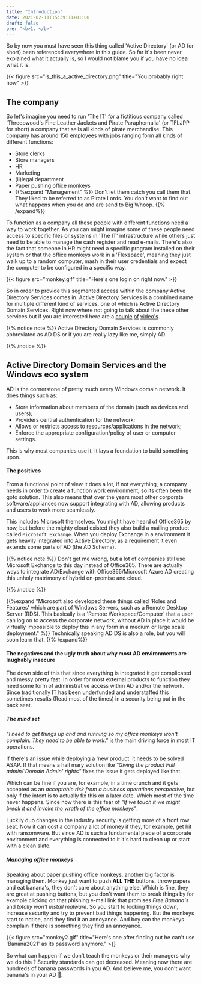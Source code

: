 ```yaml
---
title: "Introduction"
date: 2021-02-11T15:39:11+01:00
draft: false
pre: "<b>1. </b>"
---
```


So by now you must have seen this thing called 'Active Directory' (or AD for short) been referenced everywhere in this guide. So far it's been never explained what it actually is, so I would not blame you if you have no idea what it is.

{{< figure src="is_this_a_active_directory.png" title="You probably right now" >}}

## The company

So let's imagine you need to run 'The IT' for a fictitious company called 'Threepwood's Fine Leather Jackets and Pirate Paraphernalia' (or TFLJPP for short) a company that sells all kinds of pirate merchandise. This company has around 150 employees with jobs ranging form all kinds of different functions:

- Store clerks
- Store managers
- HR
- Marketing
- (il)legal department
- Paper pushing office monkeys
- {{%expand "Management" %}} Don't let them catch you call them that. They liked to be referred to as Pirate Lords. You don't want to find out what happens when you do and are send to Big Whoop. {{% /expand%}}

To function as a company all these people with different functions need a way to work together. As you can might imagine some of these people need access to specific files or systems in 'The IT' infrastructure while others just need to be able to manage the cash register and read e-mails. There's also the fact that someone in HR might need a specific program installed on their system or that the office monkeys work in a 'Flexspace', meaning they just walk up to a random computer, mash in their user credentials and expect the computer to be configured in a specific way.

{{< figure src="monkey.gif" title="Here's one login on right now." >}}

So in order to provide this segmented access within the company Active Directory Services comes in. Active Directory Services is a combined name for multiple different kind of services, one of which is Active Directory Domain Services. Right now where not going to talk about the these other services but if you are interested here are a [couple](https://www.youtube.com/watch?v=J8y4G0dD-hg) [of](https://www.youtube.com/watch?v=ewn6TaG5GDg) [video's](https://www.youtube.com/watch?v=x0HXDL7i0Wo).

{{% notice note %}}
Active Directory Domain Services is commonly abbreviated as AD DS or if you are really lazy like me, simply AD.

{{% /notice %}}

## Active Directory Domain Services and the Windows eco system

AD is the cornerstone of pretty much every Windows domain network. It does things such as:

- Store information about members of the domain (such as devices and users);
- Providers central authentication for the network;
- Allows or restricts access to resources/applications in the network;
- Enforce the appropriate configuration/policy of user or computer settings.

This is why most companies use it. It lays a foundation to build something upon.

#### The positives

From a functional point of view it does a lot, if not everything, a company needs in order to create a function work environment, so its often been the goto solution. This also means that over the years most other corporate software/appliances now support integrating with AD, allowing products and users to work more seamlessly.

This includes Microsoft themselves. You might have heard of Office365 by now, but before the mighty cloud existed they also build a mailing product called `Microsoft Exchange`. When you deploy Exchange in a environment it gets heavily integrated into Active Directory, as a requirement it even extends some parts of AD (the AD Schema).

{{% notice note %}}
Don't get me wrong, but a lot of companies still use Microsoft Exchange to this day instead of Office365. There are actually ways to integrate AD/Exchange with Office365/Microsoft Azure AD creating this unholy matrimony of hybrid on-premise and cloud.

{{% /notice %}}

{{%expand "Microsoft also developed these things called 'Roles and Features' which are part of Windows Servers, such as a Remote Desktop Server (RDS). This basically is a 'Remote Workspace/Computer' that a user can log on to access the corporate network, without AD in place it would be virtually impossible to deploy this in any form in a medium or large scale deployment." %}} Technically speaking AD DS is also a role, but you will soon learn that. {{% /expand%}}

#### The negatives and the ugly truth about why most AD environments are laughably insecure

The down side of this that since everything is integrated it get complicated and messy pretty fast. In order for most external products to function they need some form of administrative access within AD and/or the network. Since traditionally IT has been underfunded and understaffed this sometimes results (Read most of the times) in a security being put in the back seat.

##### The mind set

*"I need to get things up and and running so my office monkeys won't complain. They need to be able to work."* is the main driving force in most IT operations.

If there's an issue while deploying a 'new product' it needs to be solved ASAP. If that means a hail mary solution like *"Giving the product Full admin/'Domain Admin' rights"* fixes the issue it gets deployed like that.

Which can be fine if you are, for example, in a time crunch and it gets accepted as an *acceptable risk from a business operations perspective*, but only if the intent is to actually fix this on a later date. Which most of the time never happens. Since now there is this fear of *"If we touch it we might break it and invoke the wrath of the office monkeys"*.

Luckily duo changes in the industry security is getting more of a front row seat. Now it can cost a company a lot of money if they, for example, get hit with ransomware. But since AD is such a fundamental piece of a corporate environment and everything is connected to it it's hard to clean up or start with a clean slate.

##### Managing office monkeys

Speaking about paper pushing office monkeys, another big factor is managing them. Monkey just want to push **ALL THE** buttons, throw papers and eat banana's, they don't care about anything else. Which is fine, they are great at pushing buttons, but you don't want them to break things by for example clicking on that phishing e-mail link that promises *Free Banana's* and *totally won't install malware*. So you start to locking things down, increase security and try to prevent bad things happening. But the monkeys start to notice, and they find it an annoyance. And boy can the monkeys complain if there is something they find an annoyance.

{{< figure src="monkey2.gif" title="Here's one after finding out he can't use 'Banana2021' as its password anymore." >}}

So what can happen if we don't teach the monkeys or their managers why we do this ? Security standards can get decreased. Meaning now there are hundreds of banana passwords in you AD. And believe me, you don't want banana's in your AD 🍌.
